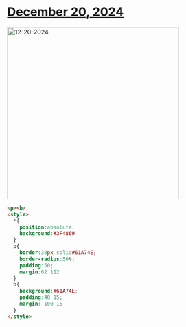 # [December 20, 2024](https://cssbattle.dev/play/IuWJ0gm5roA8joqogHp6)

<img src="https://firebasestorage.googleapis.com/v0/b/cssbattleapp.appspot.com/o/user%2Fe6YbeBahWNPT7VpE2rE2p85byxa2%2Ftargets%2Ftarget_k9EnpDJ@2x.png?alt=media" width="400" alt="12-20-2024" />

```html
<p><b>
<style>
  *{
    position:absolute;
    background:#3F4869
  }
  p{
    border:30px solid#61A74E;
    border-radius:50%;
    padding:50;
    margin:62 112
  }
  b{
    background:#61A74E;
    padding:40 15;
    margin:-100-15
  }
</style>
```
